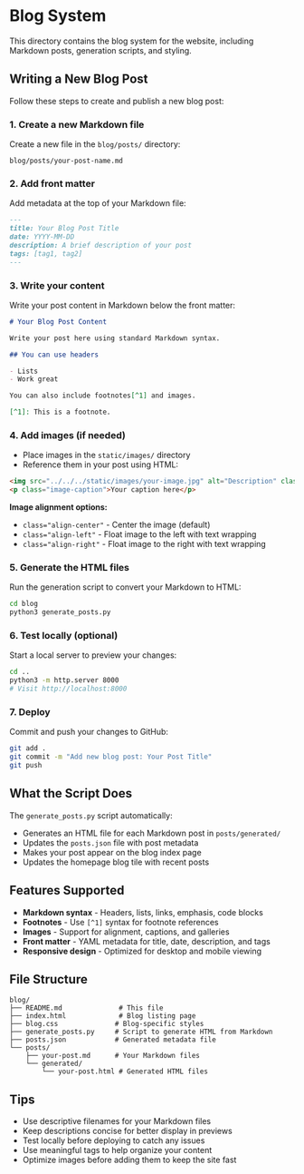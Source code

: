# Blog System

This directory contains the blog system for the website, including Markdown posts, generation scripts, and styling.

## Writing a New Blog Post

Follow these steps to create and publish a new blog post:

### 1. Create a new Markdown file
Create a new file in the `blog/posts/` directory:
```
blog/posts/your-post-name.md
```

### 2. Add front matter
Add metadata at the top of your Markdown file:
```markdown
---
title: Your Blog Post Title
date: YYYY-MM-DD
description: A brief description of your post
tags: [tag1, tag2]
---
```

### 3. Write your content
Write your post content in Markdown below the front matter:
```markdown
# Your Blog Post Content

Write your post here using standard Markdown syntax.

## You can use headers

- Lists
- Work great

You can also include footnotes[^1] and images.

[^1]: This is a footnote.
```

### 4. Add images (if needed)
- Place images in the `static/images/` directory
- Reference them in your post using HTML:
```html
<img src="../../../static/images/your-image.jpg" alt="Description" class="align-center">
<p class="image-caption">Your caption here</p>
```

**Image alignment options:**
- `class="align-center"` - Center the image (default)
- `class="align-left"` - Float image to the left with text wrapping
- `class="align-right"` - Float image to the right with text wrapping

### 5. Generate the HTML files
Run the generation script to convert your Markdown to HTML:
```bash
cd blog
python3 generate_posts.py
```

### 6. Test locally (optional)
Start a local server to preview your changes:
```bash
cd ..
python3 -m http.server 8000
# Visit http://localhost:8000
```

### 7. Deploy
Commit and push your changes to GitHub:
```bash
git add .
git commit -m "Add new blog post: Your Post Title"
git push
```

## What the Script Does

The `generate_posts.py` script automatically:
- Generates an HTML file for each Markdown post in `posts/generated/`
- Updates the `posts.json` file with post metadata
- Makes your post appear on the blog index page
- Updates the homepage blog tile with recent posts

## Features Supported

- **Markdown syntax** - Headers, lists, links, emphasis, code blocks
- **Footnotes** - Use `[^1]` syntax for footnote references
- **Images** - Support for alignment, captions, and galleries
- **Front matter** - YAML metadata for title, date, description, and tags
- **Responsive design** - Optimized for desktop and mobile viewing

## File Structure

```
blog/
├── README.md              # This file
├── index.html             # Blog listing page
├── blog.css              # Blog-specific styles
├── generate_posts.py     # Script to generate HTML from Markdown
├── posts.json            # Generated metadata file
└── posts/
    ├── your-post.md      # Your Markdown files
    └── generated/
        └── your-post.html # Generated HTML files
```

## Tips

- Use descriptive filenames for your Markdown files
- Keep descriptions concise for better display in previews
- Test locally before deploying to catch any issues
- Use meaningful tags to help organize your content
- Optimize images before adding them to keep the site fast
